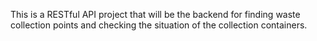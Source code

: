 This is a RESTful API project that will be the backend for finding waste collection points and checking the situation of the collection containers.